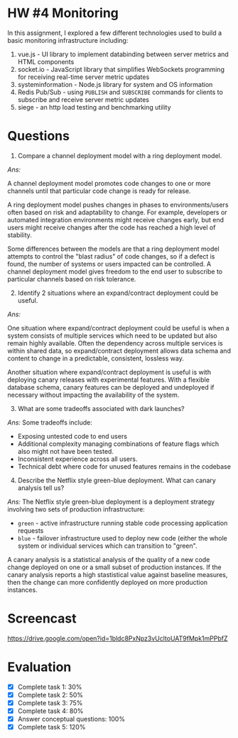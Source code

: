 # HW #4 Monitoring
In this assignment, I explored a few different technologies used to build a basic monitoring infrastructure including:

1. vue.js - UI library to implement databinding between server metrics and HTML components
2. socket.io - JavaScript library that simplifies WebSockets programming for receiving real-time server metric updates
3. systeminformation - Node.js library for system and OS information
4. Redis Pub/Sub - using `PUBLISH` and `SUBSCRIBE` commands for clients to subscribe and receive server metric updates
5. siege - an http load testing and benchmarking utility


# Questions

1. Compare a channel deployment model with a ring deployment model.

_Ans:_ 

A channel deployment model promotes code changes to one or more channels until that particular code change is ready 
for release.

A ring deployment model pushes changes in phases to environments/users often based on risk and adaptability 
to change. For example, developers or automated integration environments might receive changes early, but end users
might receive changes after the code has reached a high level of stability.

Some differences between the models are that a ring deployment model attempts to control the "blast radius" of code
changes, so if a defect is found, the number of systems or users impacted can be controlled. A channel deployment
model gives freedom to the end user to subscribe to particular channels based on risk tolerance.

2. Identify 2 situations where an expand/contract deployment could be useful.

_Ans:_

One situation where expand/contract deployment could be useful is when a system consists of multiple services which
need to be updated but also remain highly available. Often the dependency across multiple services is within shared 
data, so expand/contract deployment allows data schema and content to change in a predictable, consistent, lossless 
way.

Another situation where expand/contract deployment is useful is with deploying canary releases with experimental
features. With a flexible database schema, canary features can be deployed and undeployed if necessary without 
impacting the availability of the system.



3. What are some tradeoffs associated with dark launches?

_Ans:_ Some tradeoffs include:

* Exposing untested code to end users
* Additional complexity managing combinations of feature flags which also might not have been tested.
* Inconsistent experience across all users.
* Technical debt where code for unused features remains in the codebase


4. Describe the Netflix style green-blue deployment. What can canary analysis tell us?

_Ans:_ The Netflix style green-blue deployment is a deployment strategy involving two sets of production infrastructure:
* `green` - active infrastructure running stable code processing application requests
* `blue` - failover infrastructure used to deploy new code (either the whole system or individual services which can
           transition to "green".

A canary analysis is a statistical analysis of the quality of a new code change deployed on one or a small subset of 
production instances. If the canary analysis reports a high stastistical value against baseline measures, then the 
change can more confidently deployed on more production instances. 


# Screencast
https://drive.google.com/open?id=1bldc8PxNpz3vUcltoUAT9fMpk1mPPbfZ

# Evaluation

- [x] Complete task 1: 30%
- [x] Complete task 2: 50%
- [x] Complete task 3: 75%
- [x] Complete task 4: 80%
- [x] Answer conceptual questions: 100%
- [x] Complete task 5: 120%
